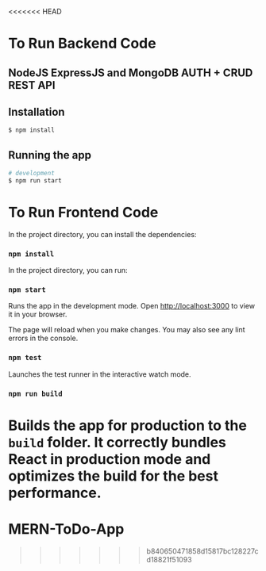 <<<<<<< HEAD
# To Run Backend Code

## NodeJS ExpressJS and MongoDB AUTH + CRUD REST API 

## Installation

```bash
$ npm install
```

## Running the app

```bash
# development
$ npm run start

```


# To Run Frontend Code

In the project directory, you can install the dependencies:

### `npm install`

In the project directory, you can run:

### `npm start`

Runs the app in the development mode.
Open [http://localhost:3000](http://localhost:3000) to view it in your browser.

The page will reload when you make changes.
You may also see any lint errors in the console.

### `npm test`

Launches the test runner in the interactive watch mode.

### `npm run build`

Builds the app for production to the `build` folder.
It correctly bundles React in production mode and optimizes the build for the best performance.
=======
# MERN-ToDo-App
>>>>>>> b840650471858d15817bc128227cd18821f51093
